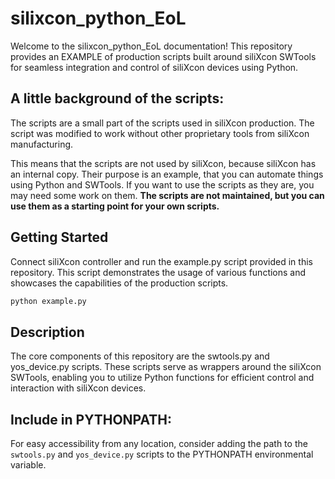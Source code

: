 # silixcon_python_EoL

Welcome to the silixcon_python_EoL documentation! This repository provides an EXAMPLE of production scripts built around siliXcon SWTools for seamless integration and control of siliXcon devices using Python.

## A little background of the scripts:

The scripts are a small part of the scripts used in siliXcon production. The script was modified to work without other proprietary tools from siliXcon manufacturing.

This means that the scripts are not used by siliXcon, because siliXcon has an internal copy. Their purpose is an example, that you can automate things using Python and SWTools. If you want to use the scripts as they are, you may need some work on them. **The scripts are not maintained, but you can use them as a starting point for your own scripts.**

## Getting Started

Connect siliXcon controller and run the example.py script provided in this repository. This script demonstrates the usage of various functions and showcases the capabilities of the production scripts.

```bash
python example.py
```

## Description

The core components of this repository are the swtools.py and yos_device.py scripts. These scripts serve as wrappers around the siliXcon SWTools, enabling you to utilize Python functions for efficient control and interaction with siliXcon devices.

## Include in PYTHONPATH:

For easy accessibility from any location, consider adding the path to the `swtools.py` and `yos_device.py` scripts to the PYTHONPATH environmental variable.
